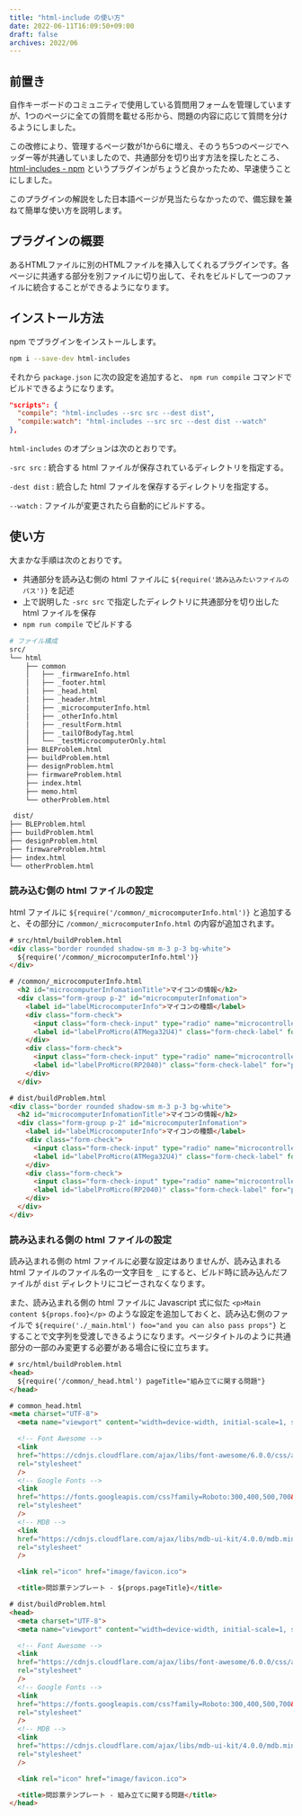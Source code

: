 ```yaml
---
title: "html-include の使い方"
date: 2022-06-11T16:09:50+09:00
draft: false
archives: 2022/06
---
```


## 前置き

自作キーボードのコミュニティで使用している質問用フォームを管理していますが、1つのページに全ての質問を載せる形から、問題の内容に応じて質問を分けるようにしました。

この改修により、管理するページ数が1から6に増え、そのうち5つのページでヘッダー等が共通していましたので、共通部分を切り出す方法を探したところ、[html-includes - npm](https://www.npmjs.com/package/html-includes) というプラグインがちょうど良かったため、早速使うことにしました。

このプラグインの解説をした日本語ページが見当たらなかったので、備忘録を兼ねて簡単な使い方を説明します。

## プラグインの概要

あるHTMLファイルに別のHTMLファイルを挿入してくれるプラグインです。各ページに共通する部分を別ファイルに切り出して、それをビルドして一つのファイルに統合することができるようになります。


## インストール方法

npm でプラグインをインストールします。

```bash
npm i --save-dev html-includes
```

それから `package.json` に次の設定を追加すると、 `npm run compile` コマンドでビルドできるようになります。

```json
"scripts": {
  "compile": "html-includes --src src --dest dist",
  "compile:watch": "html-includes --src src --dest dist --watch"
},
```

`html-includes` のオプションは次のとおりです。

`-src src`
: 統合する html ファイルが保存されているディレクトリを指定する。

`-dest dist`
: 統合した html ファイルを保存するディレクトリを指定する。

`--watch`
: ファイルが変更されたら自動的にビルドする。

## 使い方

大まかな手順は次のとおりです。

- 共通部分を読み込む側の html ファイルに `${require('読み込みたいファイルのパス')}` を記述
- 上で説明した `-src src` で指定したディレクトリに共通部分を切り出した html ファイルを保存
- `npm run compile` でビルドする

```bash
# ファイル構成
src/
└── html
    ├── common
    │   ├── _firmwareInfo.html
    │   ├── _footer.html
    │   ├── _head.html
    │   ├── _header.html
    │   ├── _microcomputerInfo.html
    │   ├── _otherInfo.html
    │   ├── _resultForm.html
    │   ├── _tailOfBodyTag.html
    │   └── _testMicrocomputerOnly.html
    ├── BLEProblem.html
    ├── buildProblem.html
    ├── designProblem.html
    ├── firmwareProblem.html
    ├── index.html
    ├── memo.html
    └── otherProblem.html

 dist/
├── BLEProblem.html
├── buildProblem.html
├── designProblem.html
├── firmwareProblem.html
├── index.html
└── otherProblem.html
```

### 読み込む側の html ファイルの設定

html ファイルに `${require('/common/_microcomputerInfo.html')}` と追加すると、その部分に `/common/_microcomputerInfo.html` の内容が追加されます。

```html
# src/html/buildProblem.html
<div class="border rounded shadow-sm m-3 p-3 bg-white">
  ${require('/common/_microcomputerInfo.html')}
</div>
```

```html
# /common/_microcomputerInfo.html
  <h2 id="microcomputerInfomationTitle">マイコンの情報</h2>
  <div class="form-group p-2" id="microcomputerInfomation">
    <label id="labelMicrocomputerInfo">マイコンの種類</label>
    <div class="form-check">
      <input class="form-check-input" type="radio" name="microcontroller" id="promicro(atmega32u4)" value="Pro Micro(ATmega32U4)">
      <label id="labelProMicro(ATMega32U4)" class="form-check-label" for="promicro(atmega32u4)">Pro Micro(ATmega32U4)</label>
    </div>
    <div class="form-check">
      <input class="form-check-input" type="radio" name="microcontroller" id="promicro(RP2040)" value="Pro Micro(RP2040)">
      <label id="labelProMicro(RP2040)" class="form-check-label" for="promicro(RP2040)">Pro Micro(RP2040)</label>
    </div>
  </div>
```

```html
# dist/buildProblem.html
<div class="border rounded shadow-sm m-3 p-3 bg-white">
  <h2 id="microcomputerInfomationTitle">マイコンの情報</h2>
  <div class="form-group p-2" id="microcomputerInfomation">
    <label id="labelMicrocomputerInfo">マイコンの種類</label>
    <div class="form-check">
      <input class="form-check-input" type="radio" name="microcontroller" id="promicro(atmega32u4)" value="Pro Micro(ATmega32U4)">
      <label id="labelProMicro(ATMega32U4)" class="form-check-label" for="promicro(atmega32u4)">Pro Micro(ATmega32U4)</label>
    </div>
    <div class="form-check">
      <input class="form-check-input" type="radio" name="microcontroller" id="promicro(RP2040)" value="Pro Micro(RP2040)">
      <label id="labelProMicro(RP2040)" class="form-check-label" for="promicro(RP2040)">Pro Micro(RP2040)</label>
    </div>
  </div>
</div>
```

### 読み込まれる側の html ファイルの設定

読み込まれる側の html ファイルに必要な設定はありませんが、読み込まれる html ファイルのファイル名の一文字目を `_` にすると、ビルド時に読み込んだファイルが `dist` ディレクトリにコピーされなくなります。

また、読み込まれる側の html ファイルに Javascript 式に似た `<p>Main content ${props.foo}</p>` のような設定を追加しておくと、読み込む側のファイルで `${require('./_main.html') foo="and you can also pass props"}` とすることで文字列を受渡しできるようになります。ページタイトルのように共通部分の一部のみ変更する必要がある場合に役に立ちます。

```html
# src/html/buildProblem.html
<head>
  ${require('/common/_head.html') pageTitle="組み立てに関する問題"}
</head>
```

```html
# common_head.html
<meta charset="UTF-8">
  <meta name="viewport" content="width=device-width, initial-scale=1, shrink-to-fit=no">

  <!-- Font Awesome -->
  <link
  href="https://cdnjs.cloudflare.com/ajax/libs/font-awesome/6.0.0/css/all.min.css"
  rel="stylesheet"
  />
  <!-- Google Fonts -->
  <link
  href="https://fonts.googleapis.com/css?family=Roboto:300,400,500,700&display=swap"
  rel="stylesheet"
  />
  <!-- MDB -->
  <link
  href="https://cdnjs.cloudflare.com/ajax/libs/mdb-ui-kit/4.0.0/mdb.min.css"
  rel="stylesheet"
  />

  <link rel="icon" href="image/favicon.ico">

  <title>問診票テンプレート - ${props.pageTitle}</title>
```

```html
# dist/buildProblem.html
<head>
  <meta charset="UTF-8">
  <meta name="viewport" content="width=device-width, initial-scale=1, shrink-to-fit=no">

  <!-- Font Awesome -->
  <link
  href="https://cdnjs.cloudflare.com/ajax/libs/font-awesome/6.0.0/css/all.min.css"
  rel="stylesheet"
  />
  <!-- Google Fonts -->
  <link
  href="https://fonts.googleapis.com/css?family=Roboto:300,400,500,700&display=swap"
  rel="stylesheet"
  />
  <!-- MDB -->
  <link
  href="https://cdnjs.cloudflare.com/ajax/libs/mdb-ui-kit/4.0.0/mdb.min.css"
  rel="stylesheet"
  />

  <link rel="icon" href="image/favicon.ico">

  <title>問診票テンプレート - 組み立てに関する問題</title>
</head>
```
